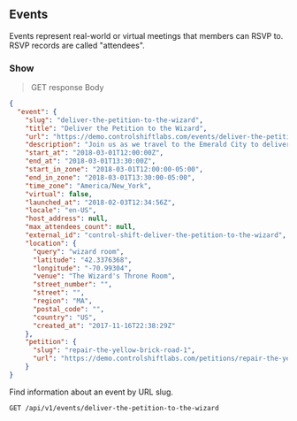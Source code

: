 ## Events

Events represent real-world or virtual meetings that members can RSVP to. RSVP records are called "attendees".

### Show

> GET response Body

```json
{
  "event": {
    "slug": "deliver-the-petition-to-the-wizard",
    "title": "Deliver the Petition to the Wizard",
    "url": "https://demo.controlshiftlabs.com/events/deliver-the-petition-to-the-wizard",
    "description": "Join us as we travel to the Emerald City to deliver our petition to the Wizard.",
    "start_at": "2018-03-01T12:00:00Z",
    "end_at": "2018-03-01T13:30:00Z",
    "start_in_zone": "2018-03-01T12:00:00-05:00",
    "end_in_zone": "2018-03-01T13:30:00-05:00",
    "time_zone": "America/New_York",
    "virtual": false,
    "launched_at": "2018-02-03T12:34:56Z",
    "locale": "en-US",
    "host_address": null,
    "max_attendees_count": null,
    "external_id": "control-shift-deliver-the-petition-to-the-wizard",
    "location": {
      "query": "wizard room",
      "latitude": "42.3376368",
      "longitude": "-70.99304",
      "venue": "The Wizard's Throne Room",
      "street_number": "",
      "street": "",
      "region": "MA",
      "postal_code": "",
      "country": "US",
      "created_at": "2017-11-16T22:38:29Z"
    },
    "petition": {
      "slug": "repair-the-yellow-brick-road-1",
      "url": "https://demo.controlshiftlabs.com/petitions/repair-the-yellow-brick-road-1"
    }
}
```

Find information about an event by URL slug.

`GET /api/v1/events/deliver-the-petition-to-the-wizard`
